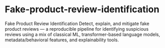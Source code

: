 # Fake-product-review-identification
Fake Product Review Identification  Detect, explain, and mitigate fake product reviews — a reproducible pipeline for identifying suspicious reviews using a mix of classical ML, transformer-based language models, metadata/behavioral features, and explainability tools.

